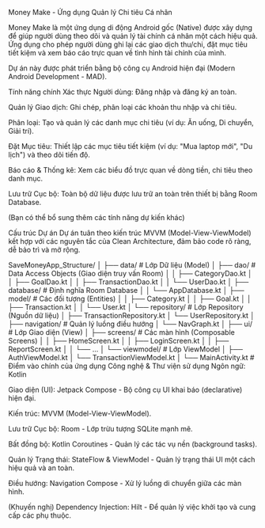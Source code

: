 Money Make - Ứng dụng Quản lý Chi tiêu Cá nhân

Money Make là một ứng dụng di động Android gốc (Native) được xây dựng để giúp người dùng theo dõi và quản lý tài chính cá nhân một cách hiệu quả. Ứng dụng cho phép người dùng ghi lại các giao dịch thu/chi, đặt mục tiêu tiết kiệm và xem báo cáo trực quan về tình hình tài chính của mình.

Dự án này được phát triển bằng bộ công cụ Android hiện đại (Modern Android Development - MAD).

Tính năng chính
Xác thực Người dùng: Đăng nhập và đăng ký an toàn.

Quản lý Giao dịch: Ghi chép, phân loại các khoản thu nhập và chi tiêu.

Phân loại: Tạo và quản lý các danh mục chi tiêu (ví dụ: Ăn uống, Di chuyển, Giải trí).

Đặt Mục tiêu: Thiết lập các mục tiêu tiết kiệm (ví dụ: "Mua laptop mới", "Du lịch") và theo dõi tiến độ.

Báo cáo & Thống kê: Xem các biểu đồ trực quan về dòng tiền, chi tiêu theo danh mục.

Lưu trữ Cục bộ: Toàn bộ dữ liệu được lưu trữ an toàn trên thiết bị bằng Room Database.

(Bạn có thể bổ sung thêm các tính năng dự kiến khác)

Cấu trúc Dự án
Dự án tuân theo kiến trúc MVVM (Model-View-ViewModel) kết hợp với các nguyên tắc của Clean Architecture, đảm bảo code rõ ràng, dễ bảo trì và mở rộng.

SaveMoneyApp_Structure/
│
├── data/                # Lớp Dữ liệu (Model)
│   ├── dao/             # Data Access Objects (Giao diện truy vấn Room)
│   │   ├── CategoryDao.kt
│   │   ├── GoalDao.kt
│   │   ├── TransactionDao.kt
│   │   └── UserDao.kt
│   ├── database/        # Định nghĩa Room Database
│   │   └── AppDatabase.kt
│   ├── model/           # Các đối tượng (Entities)
│   │   ├── Category.kt
│   │   ├── Goal.kt
│   │   ├── Transaction.kt
│   │   └── User.kt
│   └── repository/      # Lớp Repository (Nguồn dữ liệu)
│       ├── TransactionRepository.kt
│       └── UserRepository.kt
│
├── navigation/          # Quản lý luồng điều hướng
│   └── NavGraph.kt
│
├── ui/                  # Lớp Giao diện (View)
│   ├── screens/         # Các màn hình (Composable Screens)
│   │   ├── HomeScreen.kt
│   │   ├── LoginScreen.kt
│   │   ├── ReportScreen.kt
│   │   └── ...
│   └── viewmodel/       # Lớp ViewModel
│       ├── AuthViewModel.kt
│       └── TransactionViewModel.kt
│
└── MainActivity.kt      # Điểm vào chính của ứng dụng
Công nghệ & Thư viện sử dụng
Ngôn ngữ: Kotlin

Giao diện (UI): Jetpack Compose - Bộ công cụ UI khai báo (declarative) hiện đại.

Kiến trúc: MVVM (Model-View-ViewModel).

Lưu trữ Cục bộ: Room - Lớp trừu tượng SQLite mạnh mẽ.

Bất đồng bộ: Kotlin Coroutines - Quản lý các tác vụ nền (background tasks).

Quản lý Trạng thái: StateFlow & ViewModel - Quản lý trạng thái UI một cách hiệu quả và an toàn.

Điều hướng: Navigation Compose - Xử lý luồng di chuyển giữa các màn hình.

(Khuyến nghị) Dependency Injection: Hilt - Để quản lý việc khởi tạo và cung cấp các phụ thuộc.
